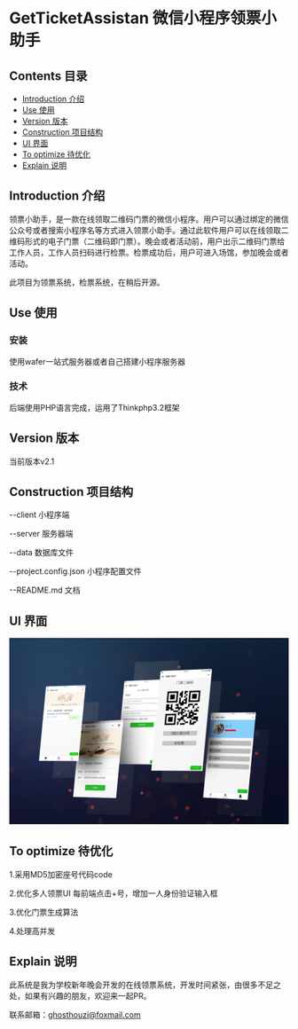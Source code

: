 # GetTicketAssistan 微信小程序领票小助手

## Contents 目录
- [Introduction 介绍](#Introduction)
- [Use 使用](#Use)
- [Version 版本](#Version)
- [Construction 项目结构](#Construction)
- [UI 界面](#UI)
- [To optimize 待优化](#To)
- [Explain 说明](#Explain)

<a name="Introduction"></a>
## Introduction 介绍
领票小助手，是一款在线领取二维码门票的微信小程序。用户可以通过绑定的微信公众号或者搜索小程序名等方式进入领票小助手。通过此软件用户可以在线领取二维码形式的电子门票（二维码即门票）。晚会或者活动前，用户出示二维码门票给工作人员，工作人员扫码进行检票。检票成功后，用户可进入场馆，参加晚会或者活动。

此项目为领票系统，检票系统，在稍后开源。

<a name="Use"></a>
## Use 使用
### 安装 
使用wafer一站式服务器或者自己搭建小程序服务器

### 技术 
后端使用PHP语言完成，运用了Thinkphp3.2框架

<a name="Version"></a>
## Version 版本
当前版本v2.1

<a name="Construction"></a>
## Construction 项目结构
--client  小程序端

--server  服务器端

--data  数据库文件 

--project.config.json  小程序配置文件

--README.md  文档

<a name="UI"></a>
## UI 界面
![](https://github.com/Mr-houzi/GetTicketAssistant/blob/master/doc/UI-render.jpg)

<a name="To"></a>
## To optimize 待优化
1.采用MD5加密座号代码code

2.优化多人领票UI
每前端点击+号，增加一人身份验证输入框

3.优化门票生成算法

4.处理高并发

<a name="Explain"></a>
## Explain 说明
此系统是我为学校新年晚会开发的在线领票系统，开发时间紧张，由很多不足之处，如果有兴趣的朋友，欢迎来一起PR。

联系邮箱：ghosthouzi@foxmail.com